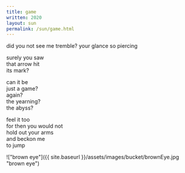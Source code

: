 ```yaml
---
title: game
written: 2020
layout: sun 
permalink: /sun/game.html
---
```


<div class="poem">
did you not see  
me tremble?  
your glance  
so piercing  

surely you saw  
that arrow hit  
its mark?  

can it be  
just a game?  
again?  
the yearning?  
the abyss?  

feel it too  
for then you would not  
hold out your arms  
and beckon me  
to jump  
</div>

!["brown eye"]({{ site.baseurl }}/assets/images/bucket/brownEye.jpg "brown eye")  
